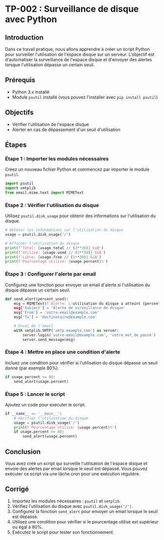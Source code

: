 # TP-002 : Surveillance de disque avec Python

## Introduction

Dans ce travail pratique, nous allons apprendre à créer un script Python pour surveiller l'utilisation de l'espace disque sur un serveur. L'objectif est d'automatiser la surveillance de l'espace disque et d'envoyer des alertes lorsque l'utilisation dépasse un certain seuil.

## Prérequis
- Python 3.x installé
- Module `psutil` installé (vous pouvez l'installer avec `pip install psutil`)

## Objectifs
- Vérifier l'utilisation de l'espace disque
- Alerter en cas de dépassement d'un seuil d'utilisation

## Étapes

### Étape 1 : Importer les modules nécessaires

Créez un nouveau fichier Python et commencez par importer le module `psutil`.

```python
import psutil
import smtplib
from email.mime.text import MIMEText
```

### Étape 2 : Vérifier l'utilisation du disque

Utilisez `psutil.disk_usage` pour obtenir des informations sur l'utilisation du disque.

```python
# Obtenir les informations sur l'utilisation du disque
usage = psutil.disk_usage('/')

# Afficher l'utilisation du disque
print(f'Total: {usage.total // (2**30)} GiB')
print(f'Utilisé: {usage.used // (2**30)} GiB')
print(f'Libre: {usage.free // (2**30)} GiB')
print(f'Pourcentage utilisé: {usage.percent}%')
```

### Étape 3 : Configurer l'alerte par email

Configurez une fonction pour envoyer un email d'alerte si l'utilisation du disque dépasse un certain seuil.

```python
def send_alert(percent_used):
    msg = MIMEText(f'Alerte: L'utilisation du disque a atteint {percent_used}%')
    msg['Subject'] = 'Alerte de surveillance de disque'
    msg['From'] = 'votre-email@example.com'
    msg['To'] = 'destinataire@example.com'

    # Envoi de l'email
    with smtplib.SMTP('smtp.example.com') as server:
        server.login('votre-email@example.com', 'votre_mot_de_passe')
        server.send_message(msg)
```

### Étape 4 : Mettre en place une condition d'alerte

Incluez une condition pour vérifier si l'utilisation du disque dépasse un seuil donné (par exemple 80%).

```python
if usage.percent >= 80:
    send_alert(usage.percent)
```

### Étape 5 : Lancer le script

Ajoutez un code pour exécuter le script. 

```python
if __name__ == '__main__':
    # Vérifier l'utilisation du disque
    usage = psutil.disk_usage('/')
    print(f'Pourcentage utilisé: {usage.percent}%')
    if usage.percent >= 80:
        send_alert(usage.percent)
```

## Conclusion

Vous avez créé un script qui surveille l'utilisation de l'espace disque et envoie des alertes par email lorsque le seuil est dépassé. Vous pouvez exécuter ce script via une tâche cron pour une exécution régulière.

## Corrigé
1. Importez les modules nécessaires : `psutil` et `smtplib`.
2. Vérifiez l'utilisation du disque avec `psutil.disk_usage('/')`.
3. Configurez la fonction `send_alert` pour envoyer un email lorsque le seuil est dépassé.
4. Utilisez une condition pour vérifier si le pourcentage utilisé est supérieur ou égal à 80%.
5. Exécutez le script pour tester son fonctionnement.